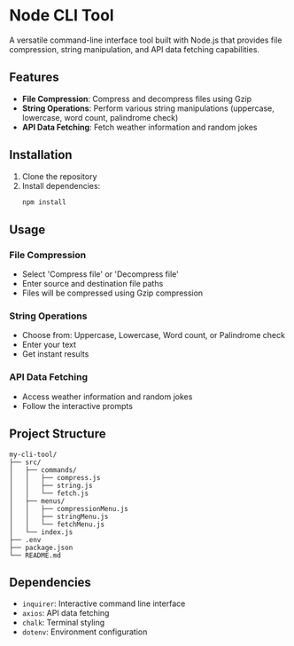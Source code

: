 # Node CLI Tool

A versatile command-line interface tool built with Node.js that provides file compression, string manipulation, and API data fetching capabilities.

## Features

- **File Compression**: Compress and decompress files using Gzip
- **String Operations**: Perform various string manipulations (uppercase, lowercase, word count, palindrome check)
- **API Data Fetching**: Fetch weather information and random jokes

## Installation

1. Clone the repository
2. Install dependencies:
   ```bash
   npm install
   ```

## Usage

### File Compression
- Select 'Compress file' or 'Decompress file'
- Enter source and destination file paths
- Files will be compressed using Gzip compression

### String Operations
- Choose from: Uppercase, Lowercase, Word count, or Palindrome check
- Enter your text
- Get instant results

### API Data Fetching
- Access weather information and random jokes
- Follow the interactive prompts

## Project Structure
```
my-cli-tool/
├── src/
│   ├── commands/
│   │   ├── compress.js
│   │   ├── string.js
│   │   └── fetch.js
│   ├── menus/
│   │   ├── compressionMenu.js
│   │   ├── stringMenu.js
│   │   └── fetchMenu.js
│   └── index.js
├── .env
├── package.json
└── README.md
```

## Dependencies

- `inquirer`: Interactive command line interface
- `axios`: API data fetching
- `chalk`: Terminal styling
- `dotenv`: Environment configuration
